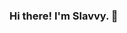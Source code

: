 ### Hi there! I'm Slavvy. 👋

<!--
**slavvy-coelho/slavvy-coelho** is a ✨ _special_ ✨ repository because its `README.md` (this file) appears on your GitHub profile.

<ul>
  <li>:zap: I love programming, data science, hiking, geography.
  <li>:school: I’m a masters graduate in Data Science.
  <li>💬 Ask me about python, pandas and anything data!
  <li>:seedling: I’m currently learning to play the ukulele. 🎸 
  <li>Connect with me on:
    <ul>
      <li>:office: <a href="https://www.linkedin.com/in/slavvy-coelho/">LinkedIn</a>
      <li>✍️ <a href="https://medium.com/@slavycoelho">Medium</a>
      <li>:email: Email: slavvycoelho25@gmail.com
    </ul>
</ul>
<br> 

[![Slavvy's github stats](https://github-readme-stats.vercel.app/api?username=slavvy-coelho&count_private=true&show_icons=true&theme=radical&hide_rank=false)](https://github.com/anuraghazra/github-readme-stats)

<br>
[![Top Langs](https://github-readme-stats.vercel.app/api/top-langs/?username=slavvy-coelho)](https://github.com/anuraghazra/github-readme-stats)

<br>
<a target="_blank" href="https://github-readme-medium-recent-article.vercel.app/medium/@slavycoelho/0"><img src="https://github-readme-medium-recent-article.vercel.app/medium/@slavycoelho/0" alt="Recent Article 0"> </a>
  
